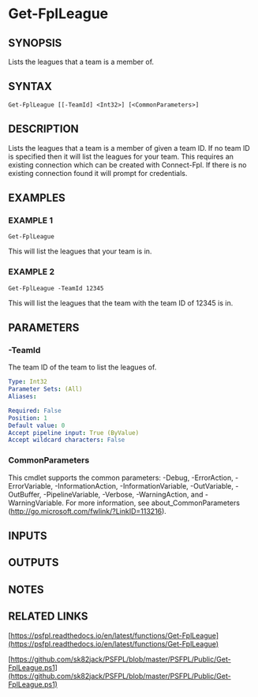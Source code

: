 # Get-FplLeague

## SYNOPSIS
Lists the leagues that a team is a member of.

## SYNTAX

```
Get-FplLeague [[-TeamId] <Int32>] [<CommonParameters>]
```

## DESCRIPTION
Lists the leagues that a team is a member of given a team ID.
If no team ID is specified then it will list the leagues for your team.
This requires an existing connection which can be created with Connect-Fpl.
If there is no existing connection found it will prompt for credentials.

## EXAMPLES

### EXAMPLE 1
```
Get-FplLeague
```

This will list the leagues that your team is in.

### EXAMPLE 2
```
Get-FplLeague -TeamId 12345
```

This will list the leagues that the team with the team ID of 12345 is in.

## PARAMETERS

### -TeamId
The team ID of the team to list the leagues of.

```yaml
Type: Int32
Parameter Sets: (All)
Aliases:

Required: False
Position: 1
Default value: 0
Accept pipeline input: True (ByValue)
Accept wildcard characters: False
```

### CommonParameters
This cmdlet supports the common parameters: -Debug, -ErrorAction, -ErrorVariable, -InformationAction, -InformationVariable, -OutVariable, -OutBuffer, -PipelineVariable, -Verbose, -WarningAction, and -WarningVariable.
For more information, see about_CommonParameters (http://go.microsoft.com/fwlink/?LinkID=113216).

## INPUTS

## OUTPUTS

## NOTES

## RELATED LINKS

[https://psfpl.readthedocs.io/en/latest/functions/Get-FplLeague](https://psfpl.readthedocs.io/en/latest/functions/Get-FplLeague)

[https://github.com/sk82jack/PSFPL/blob/master/PSFPL/Public/Get-FplLeague.ps1](https://github.com/sk82jack/PSFPL/blob/master/PSFPL/Public/Get-FplLeague.ps1)

